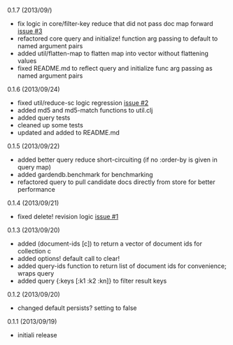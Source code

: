 0.1.7 (2013/09/)
- fix logic in core/filter-key reduce that did not pass doc map forward [issue #3](https://github.com/gardendb/gardendb/issues/3)
- refactored core query and initialize! function arg passing to default to named argument pairs
- added util/flatten-map to flatten map into vector without flattening values
- fixed README.md to reflect query and initialize func arg passing as named argument pairs

0.1.6 (2013/09/24)
- fixed util/reduce-sc logic regression [issue #2](https://github.com/gardendb/gardendb/issues/2)
- added md5 and md5-match functions to util.clj
- added query tests
- cleaned up some tests
- updated and added to README.md

0.1.5 (2013/09/22)
- added better query reduce short-circuiting (if no :order-by is given in query map)
- added gardendb.benchmark for benchmarking
- refactored query to pull candidate docs directly from store for better performance

0.1.4 (2013/09/21)
- fixed delete! revision logic [issue #1](https://github.com/gardendb/gardendb/issues/1)

0.1.3 (2013/09/20)
- added (document-ids [c]) to return a vector of document ids for collection c
- added options! default call to clear!
- added query-ids function to return list of document ids for convenience; wraps query
- added query {:keys [:k1 :k2 :kn]} to filter result keys

0.1.2 (2013/09/20)
- changed default persists? setting to false

0.1.1 (2013/09/19)
- initiali release


